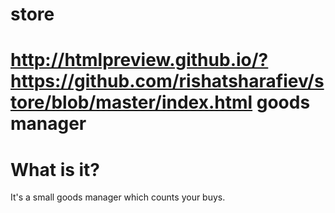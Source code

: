 store
=====
http://htmlpreview.github.io/?https://github.com/rishatsharafiev/store/blob/master/index.html
goods manager
=====
What is it?
=====
It's a small goods manager which counts your buys.
